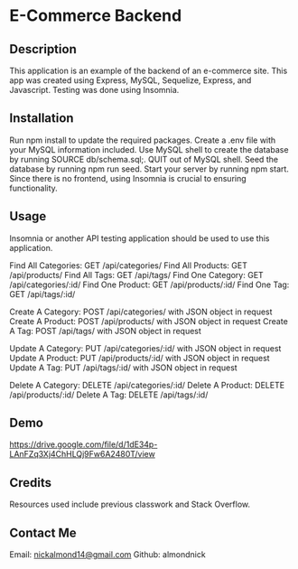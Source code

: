 # E-Commerce Backend

## Description

This application is an example of the backend of an e-commerce site.  This app was created using Express, MySQL, Sequelize, Express, and Javascript.  Testing was done using Insomnia.

## Installation

Run npm install to update the required packages. Create a .env file with your MySQL information included. Use MySQL shell to create the database by running SOURCE db/schema.sql;. QUIT out of MySQL shell. Seed the database by running npm run seed. Start your server by running npm start. Since there is no frontend, using Insomnia is crucial to ensuring functionality.

## Usage

Insomnia or another API testing application should be used to use this application.

Find All Categories: GET /api/categories/
Find All Products: GET /api/products/
Find All Tags: GET /api/tags/
Find One Category: GET /api/categories/:id/
Find One Product: GET /api/products/:id/
Find One Tag: GET /api/tags/:id/

Create A Category: POST /api/categories/ with JSON object in request
Create A Product: POST /api/products/ with JSON object in request
Create A Tag: POST /api/tags/ with JSON object in request

Update A Category: PUT /api/categories/:id/ with JSON object in request
Update A Product: PUT /api/products/:id/ with JSON object in request
Update A Tag: PUT /api/tags/:id/ with JSON object in request

Delete A Category: DELETE /api/categories/:id/
Delete A Product: DELETE /api/products/:id/
Delete A Tag: DELETE /api/tags/:id/

## Demo

https://drive.google.com/file/d/1dE34p-LAnFZq3Xj4ChHLQj9Fw6A2480T/view 

## Credits

Resources used include previous classwork and Stack Overflow.

## Contact Me

Email: nickalmond14@gmail.com
Github: almondnick
